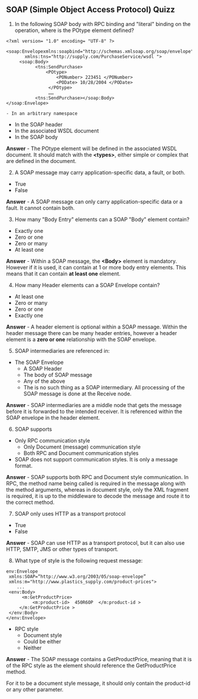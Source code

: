 ## SOAP (Simple Object Access Protocol) Quizz

1. In the following SOAP body with RPC binding and "literal" binding on the operation, where is the POtype element defined? 

```
<?xml version= "1.0" encoding= "UTF-8" ?>

<soap:Envelopexmlns:soapbind="http://schemas.xmlsoap.org/soap/envelope"
       xmlns:tns="http://supply.com/PurchaseService/wsdl ">
     <soap:Body>
           <tns:SendPurchase>
               <POtype>
                   <PONumber> 223451 </PONumber>
                   <PODate> 10/28/2004 </PODate>
                </POtype>
                ……
           <tns:SendPurchase></soap:Body>
</soap:Envelope>
```
	
	- In an arbitrary namespace
  - In the SOAP header
  - In the associated WSDL document
  - In the SOAP body
  
**Answer** - The POtype element will be defined in the associated WSDL document. It should match with the **\<types\>**, either simple or complex that are defined in the document.

2. A SOAP message may carry application-specific data, a fault, or both.
  
  - True
  - False

**Answer** - A SOAP message can only carry application-specific data or a fault. It cannot contain both.

3. How many "Body Entry" elements can a SOAP "Body" element  contain?

  - Exactly one 
  - Zero or one
  - Zero or many
  - At least one
  
**Answer** - Within a SOAP message, the **\<Body\>** element is mandatory. However if it is used, it can contain at 1 or more body entry elements. This means that it can contain **at least one** element.

4. How many Header elements can a SOAP Envelope contain?

  - At least one
  - Zero or many
  - Zero or one
  - Exactly one 

**Answer** - A header element is optional within a SOAP message. Within the header message there can be many header entries, however a header element is a **zero or one** relationship with the SOAP envelope.

5. SOAP intermediaries are referenced in:
	
  - The SOAP Envelope
	- A SOAP Header
	- The body of SOAP message
	- Any of the above
	- The is no such thing as a SOAP intermediary. All processing of the SOAP message is done at the Receive node.
	
**Answer** - SOAP intermediaries are a middle node that gets the message before it is forwarded to the intended receiver. It is referenced within the SOAP envelope in the header element.

6. SOAP supports
  
  - Only RPC communication style
	- Only Document (message) communication style
	- Both RPC and Document communication styles
  - SOAP does not support communication styles. It is only a message format.
  
**Answer** - SOAP supports both RPC and Document style communication. In RPC, the method name being called is required in the message along with the method arguments, whereas in document style, only the XML fragment is required, it is up to the middleware to decode the message and route it to the correct method.

7. SOAP only uses HTTP as a transport protocol
  
  - True
  - False

**Answer** - SOAP can use HTTP as a transport protocol, but it can also use HTTP, SMTP, JMS or other types of transport.

8. What type of style is the following request message:

```
env:Envelope
 xmlns:SOAP=“http://www.w3.org/2003/05/soap-envelope”
 xmlns:m="http://www.plastics_supply.com/product-prices">
    ...
 <env:Body>
      <m:GetProductPrice>                   
          <m:product-id>  450R6OP  </m:product-id >
     </m:GetProductPrice >
 </env:Body>
</env:Envelope>
```

  - RPC style
	- Document style
	- Could be either
	- Neither
	
**Answer** - The SOAP message contains a GetProductPrice, meaning that it is of the RPC style as the element should reference the GetProductPrice method. 

For it to be a document style message, it should only contain the product-id or any other parameter.


